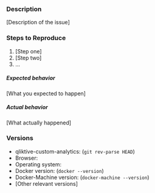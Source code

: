### Description

[Description of the issue]

### Steps to Reproduce

1. [Step one]
2. [Step two]
3. ...

##### Expected behavior

[What you expected to happen]

##### Actual behavior

[What actually happened]

### Versions

* qliktive-custom-analytics: (`git rev-parse HEAD`)
* Browser:
* Operating system:
* Docker version: (`docker --version`)
* Docker-Machine version: (`docker-machine --version`)
* [Other relevant versions]
